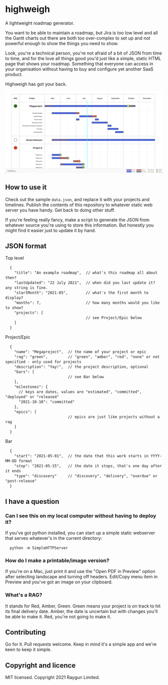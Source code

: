 # highweigh

A lightweight roadmap generator.

You want to be able to maintain a roadmap, but Jira is too low level and all the Gantt charts out there are both
too over-complex to set up and not powerful enough to show the things you need to show.

Look, you're a technical person, you're not afraid of a bit of JSON from time to time, and for the love all things
good you'd just like a simple, static HTML page that shows your roadmap. Something that everyone can access in your
organisation without having to buy and configure yet another SaaS product.

Highweigh has got your back.

![A sample image of what highweigh looks like](.images/example-screenshot.png)

## How to use it

Check out the sample `data.json`, and replace it with your projects and timelines.  Publish the contents of this
repository to whatever static web server you have handy.  Get back to doing other stuff.

If you're feeling really fancy, make a script to generate the JSON from whatever source you're using to store this
information. But honestly you might find it easier just to update it by hand.

## JSON format

Top level
```
  {
    "title": "An example roadmap",  // what's this roadmap all about then?
    "lastUpdated": "22 July 2021",  // when did you last update it? any string is fine.
    "startMonth": "2021-05",        // what's the first month to display?
    "months": 7,                    // how many months would you like to show?
    "projects": [
                                    // see Project/Epic below
    ]
  }
```

Project/Epic
```
  {
    "name": "Megaproject",  // the name of your project or epic
    "rag": "green",         // "green", "amber", "red", "none" or not specified - only used for projects
    "description": "Yay!",  // the project description, optional
    "bars": [
                            // see Bar below
    ],
    "milestones": {
      // keys are dates, values are "estimated", "committed", "deployed" or "released"
      "2021-10-10": "committed"
    },
    "epics": [
                            // epics are just like projects without a rag
    ]
  }
```

Bar
```
  {
    "start": "2021-05-01",  // the date that this work starts in YYYY-MM-DD format
    "stop": "2021-05-15",   // the date it stops, that's one day after it ends
    "type": "discovery"     // "discovery", "delivery", "overdue" or "post-release"
  }
```

## I have a question

### Can I see this on my local computer without having to deploy it?

If you've got python installed, you can start up a simple static webserver that serves whatever's in the current
directory:

```
  python -m SimpleHTTPServer
```

### How do I make a printable/image version?

If you're on a Mac, just print it and use the "Open PDF in Preview" option after selecting landscape and turning
off headers.  Edit/Copy menu item in Preview and you've got an image on your clipboard.

### What's a RAG?

It stands for Red, Amber, Green.  Green means your project is on track to hit its final
delivery date.  Amber, the date is uncertain but with changes you'll be able to make it.  Red, you're not going to
make it.

## Contributing

Go for it.  Pull requests welcome.  Keep in mind it's a simple app and we're keen to keep it simple.

## Copyright and licence

MIT licensed.  Copyright 2021 Raygun Limited.
